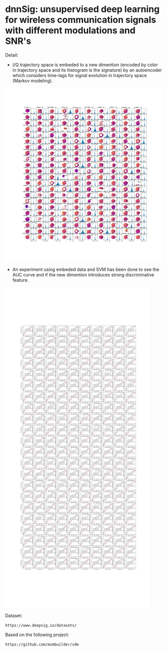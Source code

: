 # dnnSig: unsupervised deep learning for wireless communication signals with different modulations and SNR's

Detail:

- I/Q trajectory space is embeded to a new dimention (encoded by color in trajectory space and its histogram is the signature) by an autoencoder which considers time-lags for signal evolution in trajectory space (Markov modeling).

![alt text](https://github.com/abbasloo/dnnSig/blob/master/result.png)

- An experiment using embeded data and SVM has been done to see the AUC curve and if the new dimention introduces strong discriminative feature.

![alt text](https://github.com/abbasloo/dnnSig/blob/master/auc.png)
    
Dataset:
  
    https://www.deepsig.io/datasets/

Based on the following project:

    https://github.com/msmbuilder/vde
